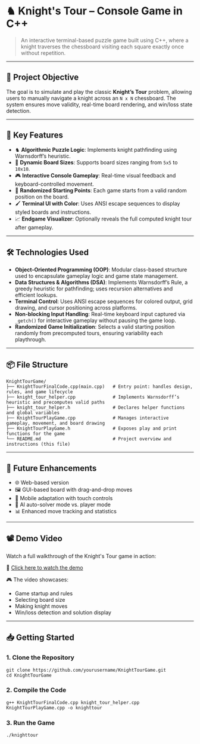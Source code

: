 # ♞ Knight's Tour – Console Game in C++

> An interactive terminal-based puzzle game built using C++, where a knight traverses the chessboard visiting each square exactly once without repetition.

---

## 🎯 Project Objective

The goal is to simulate and play the classic **Knight’s Tour** problem, allowing users to manually navigate a knight across an `N x N` chessboard. The system ensures move validity, real-time board rendering, and win/loss state detection.

---

## 🧠 Key Features

- ♞ **Algorithmic Puzzle Logic**: Implements knight pathfinding using Warnsdorff’s heuristic.
- 📏 **Dynamic Board Sizes**: Supports board sizes ranging from `5x5` to `10x10`.
- 🎮 **Interactive Console Gameplay**: Real-time visual feedback and keyboard-controlled movement.
- 🎲 **Randomized Starting Points**: Each game starts from a valid random position on the board.
- 🖌️ **Terminal UI with Color**: Uses ANSI escape sequences to display styled boards and instructions.
- 📈 **Endgame Visualizer**: Optionally reveals the full computed knight tour after gameplay.

---

## 🛠️ Technologies Used

- **Object-Oriented Programming (OOP)**: Modular class-based structure used to encapsulate gameplay logic and game state management.
- **Data Structures & Algorithms (DSA)**: Implements Warnsdorff’s Rule, a greedy heuristic for pathfinding; uses recursion alternatives and efficient lookups.
- **Terminal Control**: Uses ANSI escape sequences for colored output, grid drawing, and cursor positioning across platforms.
- **Non-blocking Input Handling**: Real-time keyboard input captured via `_getch()` for interactive gameplay without pausing the game loop.
- **Randomized Game Initialization**: Selects a valid starting position randomly from precomputed tours, ensuring variability each playthrough.

---

## 📦 File Structure

```
KnightTourGame/
├── KnightTourFinalCode.cpp(main.cpp)   # Entry point: handles design, rules, and game lifecycle
├── knight_tour_helper.cpp              # Implements Warnsdorff’s heuristic and precomputes valid paths
├── knight_tour_helper.h                # Declares helper functions and global variables
├── KnightTourPlayGame.cpp              # Manages interactive gameplay, movement, and board drawing
├── KnightTourPlayGame.h                # Exposes play and print functions for the game
└── README.md                           # Project overview and instructions (this file)
```
---

## 🚀 Future Enhancements

- 🌐 Web-based version 
- 🖼️ GUI-based board with drag-and-drop moves
- 📱 Mobile adaptation with touch controls
- 🧠 AI auto-solver mode vs. player mode
- 📊 Enhanced move tracking and statistics

---

## 📽️ Demo Video

Watch a full walkthrough of the Knight's Tour game in action:

🔗 [Click here to watch the demo](https://drive.google.com/file/d/166QMHrYiocvnZDt82Bs2lLQZ1TDGvGv4/view?usp=sharing)

🎮 The video showcases:  
 - Game startup and rules  
 - Selecting board size  
 - Making knight moves  
 - Win/loss detection and solution display

---

## 📥 Getting Started

### 1. Clone the Repository
```
git clone https://github.com/yourusername/KnightTourGame.git
cd KnightTourGame
```
### 2. Compile the Code
```
g++ KnightTourFinalCode.cpp knight_tour_helper.cpp KnightTourPlayGame.cpp -o knighttour
```
### 3. Run the Game
```
./knighttour
```
